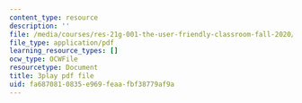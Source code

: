 ```yaml
---
content_type: resource
description: ''
file: /media/courses/res-21g-001-the-user-friendly-classroom-fall-2020/fa6870810835e969feaafbf38779af9a_uPsMwJ116lQ.pdf
file_type: application/pdf
learning_resource_types: []
ocw_type: OCWFile
resourcetype: Document
title: 3play pdf file
uid: fa687081-0835-e969-feaa-fbf38779af9a
---
```

